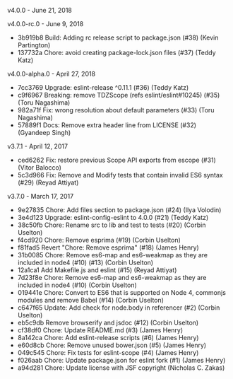 v4.0.0 - June 21, 2018

v4.0.0-rc.0 - June 9, 2018

- 3b919b8 Build: Adding rc release script to package.json (#38) (Kevin Partington)
- 137732a Chore: avoid creating package-lock.json files (#37) (Teddy Katz)

v4.0.0-alpha.0 - April 27, 2018

- 7cc3769 Upgrade: eslint-release ^0.11.1 (#36) (Teddy Katz)
- c9f6967 Breaking: remove TDZScope (refs eslint/eslint#10245) (#35) (Toru Nagashima)
- 982a71f Fix: wrong resolution about default parameters (#33) (Toru Nagashima)
- 57889f1 Docs: Remove extra header line from LICENSE (#32) (Gyandeep Singh)

v3.7.1 - April 12, 2017

- ced6262 Fix: restore previous Scope API exports from escope (#31) (Vitor Balocco)
- 5c3d966 Fix: Remove and Modify tests that contain invalid ES6 syntax (#29) (Reyad Attiyat)

v3.7.0 - March 17, 2017

- 9e27835 Chore: Add files section to package.json (#24) (Ilya Volodin)
- 3e4d123 Upgrade: eslint-config-eslint to 4.0.0 (#21) (Teddy Katz)
- 38c50fb Chore: Rename src to lib and test to tests (#20) (Corbin Uselton)
- f4cd920 Chore: Remove esprima (#19) (Corbin Uselton)
- f81fad5 Revert "Chore: Remove esprima" (#18) (James Henry)
- 31b0085 Chore: Remove es6-map and es6-weakmap as they are included in node4 (#10) (#13) (Corbin Uselton)
- 12a1ca1 Add Makefile.js and eslint (#15) (Reyad Attiyat)
- 7d23f8e Chore: Remove es6-map and es6-weakmap as they are included in node4 (#10) (Corbin Uselton)
- 019441e Chore: Convert to ES6 that is supported on Node 4, commonjs modules and remove Babel (#14) (Corbin Uselton)
- c647f65 Update: Add check for node.body in referencer (#2) (Corbin Uselton)
- eb5c9db Remove browserify and jsdoc (#12) (Corbin Uselton)
- cf38df0 Chore: Update README.md (#3) (James Henry)
- 8a142ca Chore: Add eslint-release scripts (#6) (James Henry)
- e60d8cb Chore: Remove unused bower.json (#5) (James Henry)
- 049c545 Chore: Fix tests for eslint-scope (#4) (James Henry)
- f026aab Chore: Update package.json for eslint fork (#1) (James Henry)
- a94d281 Chore: Update license with JSF copyright (Nicholas C. Zakas)
